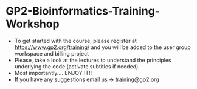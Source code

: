 # GP2-Bioinformatics-Training-Workshop

- To get started with the course, please register at https://www.gp2.org/training/ and you will be added to the user group workspace and billing project
- Please, take a look at the lectures to understand the principles underlying the code (activate subtitles if needed)
- Most importantly.... ENJOY IT!! 
- If you have any suggestions email us -> training@gp2.org
